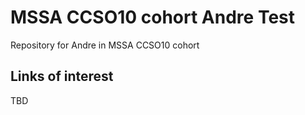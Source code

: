 # MSSA CCSO10 cohort Andre Test
Repository for Andre in MSSA CCSO10 cohort

## Links of interest
TBD
